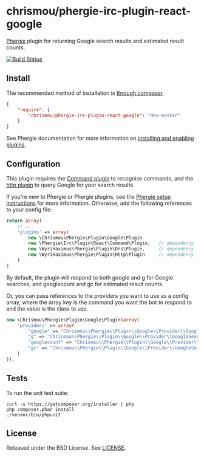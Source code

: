 # chrismou/phergie-irc-plugin-react-google

[Phergie](http://github.com/phergie/phergie-irc-bot-react/) plugin for returning Google search results and estimated result counts.

[![Build Status](https://travis-ci.org/chrismou/phergie-irc-plugin-react-google.svg)](https://travis-ci.org/chrismou/phergie-irc-plugin-react-google)
## Install

The recommended method of installation is [through composer](http://getcomposer.org).

```JSON
{
    "require": {
        "chrismou/phergie-irc-plugin-react-google": "dev-master"
    }
}
```

See Phergie documentation for more information on
[installing and enabling plugins](https://github.com/phergie/phergie-irc-bot-react/wiki/Usage#plugins).

## Configuration

This plugin requires the [Command plugin](https://github.com/phergie/phergie-irc-plugin-react-command) to recognise commands, and the
[http plugin](https://github.com/WyriHaximus/PhergieHttp) to query Google for your search results.

If you're new to Phergie or Phergie plugins, see the [Phergie setup instructions](https://github.com/phergie/phergie-irc-bot-react/wiki/Usage#configuration)
for more information.  Otherwise, add the following references to your config file:

```php
return array(
	// ...
    'plugins' => array(
    	new \Chrismou\Phergie\Plugin\Google\Plugin
		new \Phergie\Irc\Plugin\React\Command\Plugin,	// dependency
		new \WyriHaximus\Phergie\Plugin\Dns\Plugin,		// dependency
		new \WyriHaximus\Phergie\Plugin\Http\Plugin		// dependency
	)
)
```

By default, the plugin will respond to both google and g for Google searches, and googlecount and gc for estimated result 
counts.

Or, you can pass references to the providers you want to use as a config array, where the array key is the command you want 
the bot to respond to and the value is the class to use.

```php
new \Chrismou\Phergie\Plugin\Google\Plugin(array(
    'providers' => array(
        "google" => "Chrismou\\Phergie\\Plugin\\Google\\Provider\\GoogleSearch",
        "g" => "Chrismou\\Phergie\\Plugin\\Google\\Provider\\GoogleSearch",
        "googlecount" => "Chrismou\\Phergie\\Plugin\\Google\\Provider\\GoogleSearchCount",
        "gc" => "Chrismou\\Phergie\\Plugin\\Google\\Provider\\GoogleSearchCount"
    )
)),
```

## Tests

To run the unit test suite:

```
curl -s https://getcomposer.org/installer | php
php composer.phar install
./vendor/bin/phpunit
```

## License

Released under the BSD License. See [LICENSE](LICENSE).
